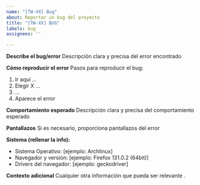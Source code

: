 ```yaml
---
name: "[TW-XX] Bug"
about: Reportar un bug del proyecto
title: "[TW-XX] BUG"
labels: bug
assignees: ''

---
```


**Describe el bug/error**
Descripción clara y precisa del error encontrado

**Cómo reproducir el error**
Pasos para reproducir el bug:
1. Ir aquí ...
2. Elegir X ...
3. ...
4. Aparece el error

**Comportamiento esperado**
Descripción clara y precisa del comportamiento esperado

**Pantallazos**
Si es necesario, proporciona pantallazos del error

**Sistema (rellenar la info):**
 - Sistema Operativo: [ejemplo: Archlinux]
 - Navegador y versión: [ejemplo: Firefox 131.0.2 (64bit)]
 - Drivers del navegador: [ejemplo: geckodriver]

**Contexto adicional**
Cualquier otra información que pueda ser relevante .
